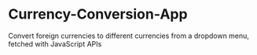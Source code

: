 # Currency-Conversion-App
Convert foreign currencies to different currencies from a dropdown menu, fetched with JavaScript APIs
